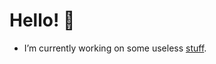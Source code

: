 # Hello! 👋

- I’m currently working on some useless [stuff](https://www.youtube.com/watch?v=dQw4w9WgXcQ).

<!--# My Stats
<!--<img align="middle" alt="kaylebetter's Github Stats" src="https://github-readme-stats.vercel.app/api?username=kaylebetter&count_private=true&show_icons=true&theme=radical&width=200&height=200">
